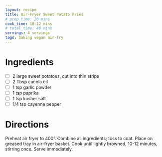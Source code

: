 ```yaml
---
layout: recipe
title: Air-Fryer Sweet Potato Fries
# prep_time: 20 mins
cook_time: 10-12 mins
# total_time: 40 mins
servings: 4 servings
tags: baking vegan air-fry
---
```


# Ingredients

- [ ] 2 large sweet potatoes, cut into thin strips
- [ ] 2 Tbsp canola oil
- [ ] 1 tsp garlic powder
- [ ] 1 tsp paprika
- [ ] 1 tsp kosher salt
- [ ] 1/4 tsp cayenne pepper

# Directions

Preheat air fryer to 400°. Combine all ingredients; toss to coat. Place on greased tray in air-fryer basket. Cook until lightly browned, 10-12 minutes, stirring once. Serve immediately.